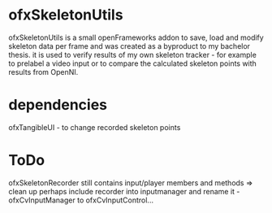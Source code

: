 ofxSkeletonUtils
================

ofxSkeletonUtils is a small openFrameworks addon to save, load and modify skeleton data per frame and was created as a byproduct to my bachelor thesis. it is used to verify results of my own skeleton tracker - for example to prelabel a video input or to compare the calculated skeleton points with results from OpenNI. 

dependencies
============
ofxTangibleUI - to change recorded skeleton points

ToDo
============
ofxSkeletonRecorder still contains input/player members and methods => clean up
perhaps include recorder into inputmanager and rename it - ofxCvInputManager to ofxCvInputControl...
